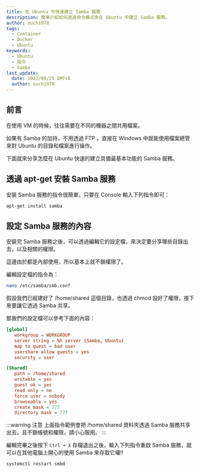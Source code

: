 ```yaml
---
title: 在 Ubuntu 中快速建立 Samba 服務
description: 簡單介紹如何透過命令模式來在 Ubuntu 中建立 Samba 服務。
author: ouch1978
tags: 
  - Container
  - Docker
  - Ubuntu
keywords:
  - Ubuntu
  - 指令
  - Samba
last_update:
  date: 2022/08/25 GMT+8
  author: ouch1978 
---
```


## 前言

在使用 VM 的時候，往往需要在不同的機器之間共用檔案。

如果有 Samba 的加持，不用透過 FTP ，直接在 Windows 中就能使用檔案總管來對 Ubuntu 的目錄和檔案進行操作。

下面就來分享怎麼在 Ubuntu 快速的建立具備最基本功能的 Samba 服務。

## 透過 apt-get 安裝 Samba 服務

安裝 Samba 服務的指令很簡單，只要在 Console 輸入下列指令即可：

```sh
apt-get install samba
```

## 設定 Samba 服務的內容

安裝完 Samba 服務之後，可以透過編輯它的設定檔，來決定要分享哪些目錄出去，以及相關的權限。

這邊由於都是內部使用，所以基本上就不鎖權限了。

編輯設定檔的指令為：

```sh
nano /etc/samba/smb.conf
```

假設我們已經建好了 /home/shared 這個目錄，也透過 chmod 設好了權限，接下來要讓它透過 Samba 共享。

那我們的設定檔可以參考下面的內容：

```conf title="/etc/samba/smb.conf"
[global]
   workgroup = WORKGROUP
   server string = %h server (Samba, Ubuntu)
   map to guest = bad user
   usershare allow guests = yes
   security = user

[Shared]
   path = /home/shared
   writable = yes
   guest ok = yes
   read only = no
   force user = nobody
   browseable = yes
   create mask = 777
   directory mask = 777
```

:::warning 注意
上面指令範例會把 /home/shared 資料夾透過 Samba 服務共享出去，且不鎖帳號和權限，請小心服用。
:::

編輯完畢之後按下 `Ctrl + X` 存檔退出之後，輸入下列指令重啟 Samba 服務，就可以在其他電腦上開心的使用 Samba 來存取它囉!!

```sh
systemctl restart smbd
```
